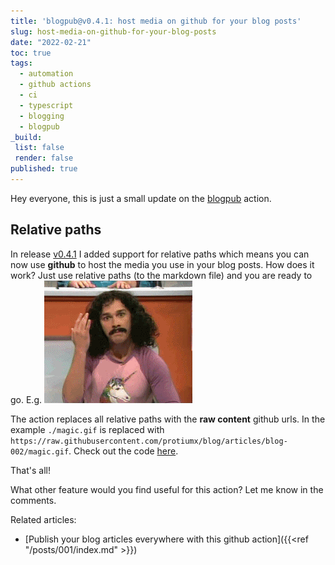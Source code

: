 ```yaml
---
title: 'blogpub@v0.4.1: host media on github for your blog posts'
slug: host-media-on-github-for-your-blog-posts
date: "2022-02-21"
toc: true
tags: 
  - automation
  - github actions
  - ci
  - typescript
  - blogging
  - blogpub
_build:
 list: false
 render: false
published: true
---
```

Hey everyone, this is just a small update on the [blogpub](https://github.com/marketplace/actions/blogpub) action.

## Relative paths

In release [v0.4.1](https://github.com/protiumx/blogpub/releases/tag/v0.4.1) I added support for relative 
paths which means you can now use **github** to host the media you use in your blog posts.
How does it work? Just use relative paths (to the markdown file) and you are ready to go.
E.g.
![magic](./magic.gif)

The action replaces all relative paths with the **raw content** github urls.
In the example `./magic.gif` is replaced with `https://raw.githubusercontent.com/protiumx/blog/articles/blog-002/magic.gif`.
Check out the code [here](https://github.com/protiumx/blogpub/blob/main/src/parser.ts#L31).

That's all!

What other feature would you find useful for this action?
Let me know in the comments.

Related articles:
- [Publish your blog articles everywhere with this github action]({{<ref "/posts/001/index.md" >}})
